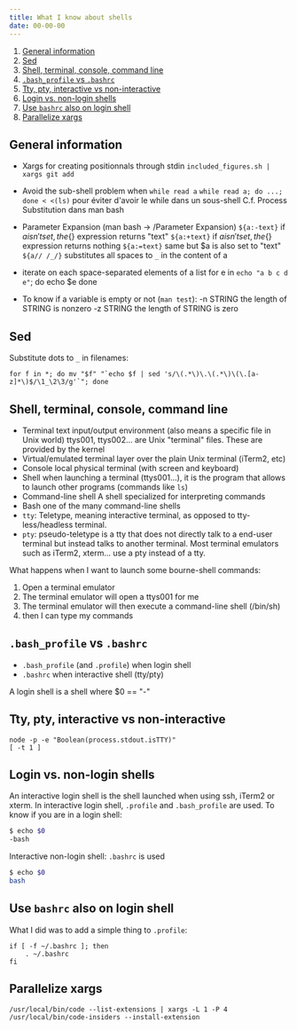 ```yaml
---
title: What I know about shells
date: 00-00-00
---
```


1. [General information](#general-information)
2. [Sed](#sed)
3. [Shell, terminal, console, command line](#shell-terminal-console-command-line)
4. [`.bash_profile` vs `.bashrc`](#bash_profile-vs-bashrc)
5. [Tty, pty, interactive vs non-interactive](#tty-pty-interactive-vs-non-interactive)
6. [Login vs. non-login shells](#login-vs-non-login-shells)
7. [Use `bashrc` also on login shell](#use-bashrc-also-on-login-shell)
8. [Parallelize xargs](#parallelize-xargs)

## General information

- Xargs for creating positionnals through stdin
  `included_figures.sh | xargs git add`

- Avoid the sub-shell problem when `while read a`
  `while read a; do ...; done < <(ls)`
  pour éviter d'avoir le while dans un sous-shell
  C.f. Process Substitution dans man bash

- Parameter Expansion (man bash -> /Parameter Expansion)
  `${a:-text}` if $a isn't set, the${} expression returns "text"
  `${a:+text}` if $a isn't set, the${} expression returns nothing
  `${a:=text}` same but \$a is also set to "text"
  `${a// /_/}` substitutes all spaces to `_` in the content of a
- iterate on each space-separated elements of a list
  for e in `echo "a b c d e"`; do
  echo \$e
  done
- To know if a variable is empty or not (`man test`):
  -n STRING
  the length of STRING is nonzero
  -z STRING
  the length of STRING is zero

## Sed

Substitute dots to `_` in filenames:

    for f in *; do mv "$f" "`echo $f | sed 's/\(.*\)\.\(.*\)\(\.[a-z]*\)$/\1_\2\3/g'`"; done

## Shell, terminal, console, command line

- Terminal
  text input/output environment (also means a specific file in Unix world)
  ttys001, ttys002... are Unix "terminal" files. These are provided by the
  kernel
- Virtual/emulated terminal
  layer over the plain Unix terminal (iTerm2,
  etc)
- Console
  local physical terminal (with screen and keyboard)
- Shell
  when launching a terminal (ttys001...), it is the program that allows to
  launch other programs (commands like `ls`)
- Command-line shell
  A shell specialized for interpreting commands
- Bash
  one of the many command-line shells
- `tty`: Teletype, meaning interactive terminal, as opposed to
  tty-less/headless terminal.
- `pty`: pseudo-teletype is a tty that does not directly talk to a end-user
  terminal but instead talks to another terminal. Most terminal emulators
  such as iTerm2, xterm... use a pty instead of a tty.

What happens when I want to launch some bourne-shell commands:

1. Open a terminal emulator
2. The terminal emulator will open a ttys001 for me
3. The terminal emulator will then execute a command-line shell (/bin/sh)
4. then I can type my commands

## `.bash_profile` vs `.bashrc`

- `.bash_profile` (and `.profile`) when login shell
- `.bashrc` when interactive shell (tty/pty)

A login shell is a shell where \$0 == "-"

## Tty, pty, interactive vs non-interactive

    node -p -e "Boolean(process.stdout.isTTY)"
    [ -t 1 ]

## Login vs. non-login shells

An interactive login shell is the shell launched when using ssh, iTerm2 or
xterm. In interactive login shell, `.profile` and `.bash_profile` are used.
To know if you are in a login shell:

```sh
$ echo $0
-bash
```

Interactive non-login shell: `.bashrc` is used

```sh
$ echo $0
bash
```

## Use `bashrc` also on login shell

What I did was to add a simple thing to `.profile`:

```shell
if [ -f ~/.bashrc ]; then
    . ~/.bashrc
fi
```

## Parallelize xargs

    /usr/local/bin/code --list-extensions | xargs -L 1 -P 4 /usr/local/bin/code-insiders --install-extension
